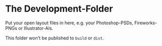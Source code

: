 # The Development-Folder

Put your open layout files in here, e.g. your Photoshop-PSDs, Fireworks-PNGs or Illustrator-AIs.  

This folder won't be published to `build` or `dist`.
